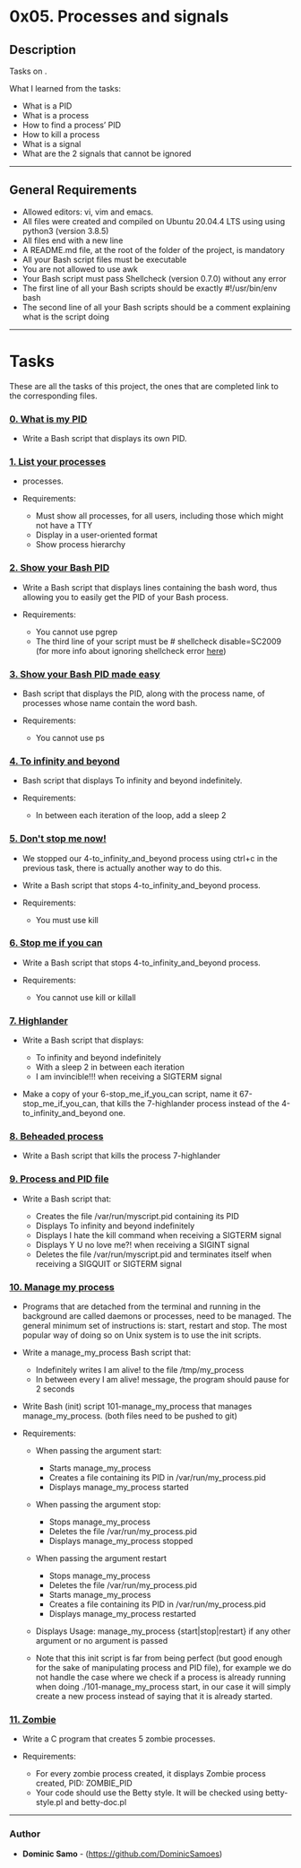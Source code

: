 # 0x05. Processes and signals 

## Description

Tasks on .

What I learned from the tasks:

* What is a PID
* What is a process
* How to find a process’ PID
* How to kill a process
* What is a signal
* What are the 2 signals that cannot be ignored

---

## General Requirements
* Allowed editors: vi, vim and emacs.
* All files were created and compiled on Ubuntu 20.04.4 LTS using using python3 (version 3.8.5)
* All files end with a new line
* A README.md file, at the root of the folder of the project, is mandatory
* All your Bash script files must be executable
* You are not allowed to use awk
* Your Bash script must pass Shellcheck (version 0.7.0) without any error
* The first line of all your Bash scripts should be exactly #!/usr/bin/env bash
* The second line of all your Bash scripts should be a comment explaining what is the script doing

---

# Tasks

These are all the tasks of this project, the ones that are completed link to the corresponding files.

### [0. What is my PID](./0-what-is-my-pid)
* Write a Bash script that displays its own PID.

### [1. List your processes](./1-list_your_processes)
* processes.

* Requirements:

	- Must show all processes, for all users, including those which might not have a TTY
	- Display in a user-oriented format
	- Show process hierarchy

### [2. Show your Bash PID](./2-show_your_bash_pid)
* Write a Bash script that displays lines containing the bash word, thus allowing you to easily get the PID of your Bash process.

* Requirements:

	- You cannot use pgrep
	- The third line of your script must be # shellcheck disable=SC2009 (for more info about ignoring shellcheck error [here](https://github.com/koalaman/shellcheck/wiki/Ignore))

### [3. Show your Bash PID made easy](./3-show_your_bash_pid_made_easy)
* Bash script that displays the PID, along with the process name, of processes whose name contain the word bash.

* Requirements:

	- You cannot use ps

### [4. To infinity and beyond](./4-to_infinity_and_beyond)
*  Bash script that displays To infinity and beyond indefinitely.

* Requirements:

	- In between each iteration of the loop, add a sleep 2

### [5. Don't stop me now!](./5-dont_stop_me_now)
* We stopped our 4-to_infinity_and_beyond process using ctrl+c in the previous task, there is actually another way to do this.

* Write a Bash script that stops 4-to_infinity_and_beyond process.

* Requirements:

	- You must use kill

### [6. Stop me if you can](./6-stop_me_if_you_can)
* Write a Bash script that stops 4-to_infinity_and_beyond process.

* Requirements:

	- You cannot use kill or killall

### [7. Highlander](./7-highlander)
* Write a Bash script that displays:

	- To infinity and beyond indefinitely
	- With a sleep 2 in between each iteration
	- I am invincible!!! when receiving a SIGTERM signal

* Make a copy of your 6-stop_me_if_you_can script, name it 67-stop_me_if_you_can, that kills the 7-highlander process instead of the 4-to_infinity_and_beyond one.


### [8. Beheaded process](./8-beheaded_process)
* Write a Bash script that kills the process 7-highlander

### [9. Process and PID file](./100-process_and_pid_file)
* Write a Bash script that:

	- Creates the file /var/run/myscript.pid containing its PID
	- Displays To infinity and beyond indefinitely
	- Displays I hate the kill command when receiving a SIGTERM signal
	- Displays Y U no love me?! when receiving a SIGINT signal
	- Deletes the file /var/run/myscript.pid and terminates itself when receiving a SIGQUIT or SIGTERM signal

### [10. Manage my process](./101-manage_my_process)
* Programs that are detached from the terminal and running in the background are called daemons or processes, need to be managed. The general minimum set of instructions is: start, restart and stop. The most popular way of doing so on Unix system is to use the init scripts.

* Write a manage_my_process Bash script that:

	- Indefinitely writes I am alive! to the file /tmp/my_process
	- In between every I am alive! message, the program should pause for 2 seconds

* Write Bash (init) script 101-manage_my_process that manages manage_my_process. (both files need to be pushed to git)

* Requirements:

	- When passing the argument start:
		+ Starts manage_my_process
		+ Creates a file containing its PID in /var/run/my_process.pid
		+ Displays manage_my_process started
	- When passing the argument stop:
		+ Stops manage_my_process
		+ Deletes the file /var/run/my_process.pid
		+ Displays manage_my_process stopped
	- When passing the argument restart
		+ Stops manage_my_process
		+ Deletes the file /var/run/my_process.pid
		+ Starts manage_my_process
		+ Creates a file containing its PID in /var/run/my_process.pid
	 	+ Displays manage_my_process restarted
	- Displays Usage: manage_my_process {start|stop|restart} if any other argument or no argument is passed

	- Note that this init script is far from being perfect (but good enough for the sake of manipulating process and PID file), for example we do not handle the case where we check if a process is already running when doing ./101-manage_my_process start, in our case it will simply create a new process instead of saying that it is already started.

### [11. Zombie](./102-zombie.c)
* Write a C program that creates 5 zombie processes.

* Requirements:

	- For every zombie process created, it displays Zombie process created, PID: ZOMBIE_PID
	- Your code should use the Betty style. It will be checked using betty-style.pl and betty-doc.pl

---

### Author
* **Dominic Samo** - (https://github.com/DominicSamoes)
